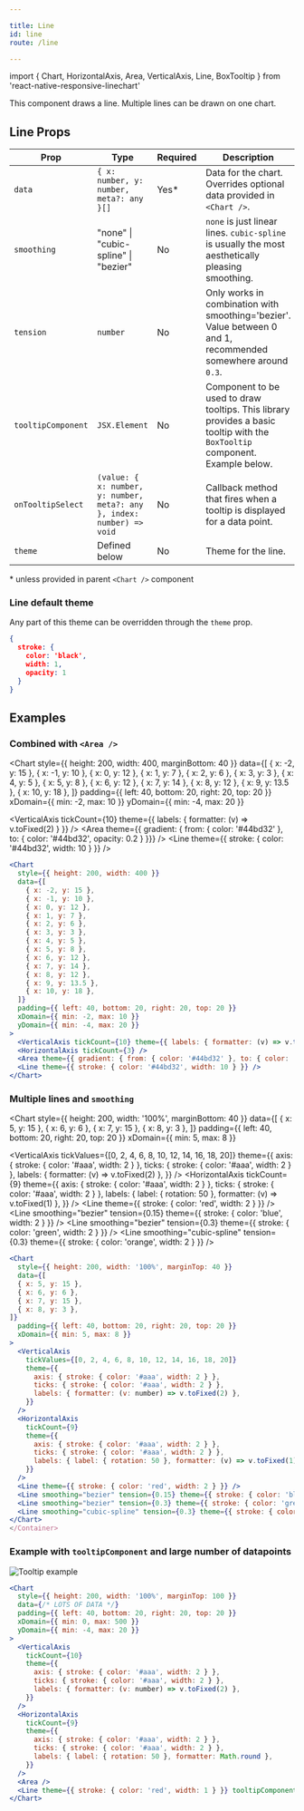 ```yaml
---

title: Line
id: line
route: /line

---
```


import { Chart, HorizontalAxis, Area, VerticalAxis, Line, BoxTooltip } from 'react-native-responsive-linechart'

This component draws a line. Multiple lines can be drawn on one chart.


## Line Props
| Prop        | Type | Required | Description
| ----------- | ----------- | ------------- | ------ |
| `data`      | `{ x: number, y: number, meta?: any }[]` | Yes* | Data for the chart. Overrides optional data provided in `<Chart />`.  |
| `smoothing`      | "none" \| "cubic-spline" \| "bezier" | No | `none` is just linear lines. `cubic-spline` is usually the most aesthetically pleasing smoothing. |
| `tension`      | `number` | No | Only works in combination with smoothing='bezier'. Value between 0 and 1, recommended somewhere around `0.3`. |
| `tooltipComponent`   | `JSX.Element` | No | Component to be used to draw tooltips. This library provides a basic tooltip with the `BoxTooltip` component. Example below.  |
| `onTooltipSelect`   | `(value: { x: number, y: number, meta?: any }, index: number) => void` | No | Callback method that fires when a tooltip is displayed for a data point.  |
| `theme`   | Defined below        | No | Theme for the line.  |

\* unless provided in parent `<Chart />` component

### Line default theme
Any part of this theme can be overridden through the `theme` prop.

```json
{
  stroke: {
    color: 'black',
    width: 1,
    opacity: 1
  }
}
```

## Examples



### Combined with `<Area />`

<Chart
  style={{ height: 200, width: 400, marginBottom: 40 }}
  data={[
    { x: -2, y: 15 },
    { x: -1, y: 10 },
    { x: 0, y: 12 },
    { x: 1, y: 7 },
    { x: 2, y: 6 },
    { x: 3, y: 3 },
    { x: 4, y: 5 },
    { x: 5, y: 8 },
    { x: 6, y: 12 },
    { x: 7, y: 14 },
    { x: 8, y: 12 },
    { x: 9, y: 13.5 },
    { x: 10, y: 18 },
  ]}
  padding={{ left: 40, bottom: 20, right: 20, top: 20 }}
  xDomain={{ min: -2, max: 10 }}
  yDomain={{ min: -4, max: 20 }}
>
  <VerticalAxis tickCount={10} theme={{ labels: { formatter: (v) => v.toFixed(2) } }} />
  <HorizontalAxis tickCount={3} />
  <Area theme={{ gradient: { from: { color: '#44bd32' }, to: { color: '#44bd32', opacity: 0.2 } }}} />
  <Line theme={{ stroke: { color: '#44bd32', width: 10 } }} />
</Chart>

```jsx
<Chart
  style={{ height: 200, width: 400 }}
  data={[
    { x: -2, y: 15 },
    { x: -1, y: 10 },
    { x: 0, y: 12 },
    { x: 1, y: 7 },
    { x: 2, y: 6 },
    { x: 3, y: 3 },
    { x: 4, y: 5 },
    { x: 5, y: 8 },
    { x: 6, y: 12 },
    { x: 7, y: 14 },
    { x: 8, y: 12 },
    { x: 9, y: 13.5 },
    { x: 10, y: 18 },
  ]}
  padding={{ left: 40, bottom: 20, right: 20, top: 20 }}
  xDomain={{ min: -2, max: 10 }}
  yDomain={{ min: -4, max: 20 }}
>
  <VerticalAxis tickCount={10} theme={{ labels: { formatter: (v) => v.toFixed(2) } }} />
  <HorizontalAxis tickCount={3} />
  <Area theme={{ gradient: { from: { color: '#44bd32' }, to: { color: '#44bd32', opacity: 0.2 } }}} />
  <Line theme={{ stroke: { color: '#44bd32', width: 10 } }} />
</Chart>
```

### Multiple lines and `smoothing`

<Chart
  style={{ height: 200, width: '100%', marginBottom: 40 }}
  data={[
    { x: 5, y: 15 },
    { x: 6, y: 6 },
    { x: 7, y: 15 },
    { x: 8, y: 3 },
  ]}
  padding={{ left: 40, bottom: 20, right: 20, top: 20 }}
  xDomain={{ min: 5, max: 8 }}
>
  <VerticalAxis
    tickValues={[0, 2, 4, 6, 8, 10, 12, 14, 16, 18, 20]}
    theme={{
      axis: { stroke: { color: '#aaa', width: 2 } },
      ticks: { stroke: { color: '#aaa', width: 2 } },
      labels: { formatter: (v) => v.toFixed(2) },
    }}
  />
  <HorizontalAxis
    tickCount={9}
    theme={{
      axis: { stroke: { color: '#aaa', width: 2 } },
      ticks: { stroke: { color: '#aaa', width: 2 } },
      labels: { label: { rotation: 50 }, formatter: (v) => v.toFixed(1) },
    }}
  />
  <Line theme={{ stroke: { color: 'red', width: 2 } }} />
  <Line smoothing="bezier" tension={0.15} theme={{ stroke: { color: 'blue', width: 2 } }} />
  <Line smoothing="bezier" tension={0.3} theme={{ stroke: { color: 'green', width: 2 } }} />
  <Line smoothing="cubic-spline" tension={0.3} theme={{ stroke: { color: 'orange', width: 2 } }} />
</Chart>

```jsx
<Chart
  style={{ height: 200, width: '100%', marginTop: 40 }}
  data={[
  { x: 5, y: 15 },
  { x: 6, y: 6 },
  { x: 7, y: 15 },
  { x: 8, y: 3 },
]}
  padding={{ left: 40, bottom: 20, right: 20, top: 20 }}
  xDomain={{ min: 5, max: 8 }}
>
  <VerticalAxis
    tickValues={[0, 2, 4, 6, 8, 10, 12, 14, 16, 18, 20]}
    theme={{
      axis: { stroke: { color: '#aaa', width: 2 } },
      ticks: { stroke: { color: '#aaa', width: 2 } },
      labels: { formatter: (v: number) => v.toFixed(2) },
    }}
  />
  <HorizontalAxis
    tickCount={9}
    theme={{
      axis: { stroke: { color: '#aaa', width: 2 } },
      ticks: { stroke: { color: '#aaa', width: 2 } },
      labels: { label: { rotation: 50 }, formatter: (v) => v.toFixed(1) },
    }}
  />
  <Line theme={{ stroke: { color: 'red', width: 2 } }} />
  <Line smoothing="bezier" tension={0.15} theme={{ stroke: { color: 'blue', width: 2 } }} />
  <Line smoothing="bezier" tension={0.3} theme={{ stroke: { color: 'green', width: 2 } }} />
  <Line smoothing="cubic-spline" tension={0.3} theme={{ stroke: { color: 'orange', width: 2 } }} />
</Chart>
</Container>
```

### Example with `tooltipComponent` and large number of datapoints

![Tooltip example](/img/tooltip.png)

```jsx
<Chart
  style={{ height: 200, width: '100%', marginTop: 100 }}
  data={/* LOTS OF DATA */}
  padding={{ left: 40, bottom: 20, right: 20, top: 20 }}
  xDomain={{ min: 0, max: 500 }}
  yDomain={{ min: -4, max: 20 }}
>
  <VerticalAxis
    tickCount={10}
    theme={{
      axis: { stroke: { color: '#aaa', width: 2 } },
      ticks: { stroke: { color: '#aaa', width: 2 } },
      labels: { formatter: (v: number) => v.toFixed(2) },
    }}
  />
  <HorizontalAxis
    tickCount={9}
    theme={{
      axis: { stroke: { color: '#aaa', width: 2 } },
      ticks: { stroke: { color: '#aaa', width: 2 } },
      labels: { label: { rotation: 50 }, formatter: Math.round },
    }}
  />
  <Area />
  <Line theme={{ stroke: { color: 'red', width: 1 } }} tooltipComponent={<BoxTooltip theme={{ formatter: ({ y }) => y.toFixed(2) }} />} />
</Chart>
```
